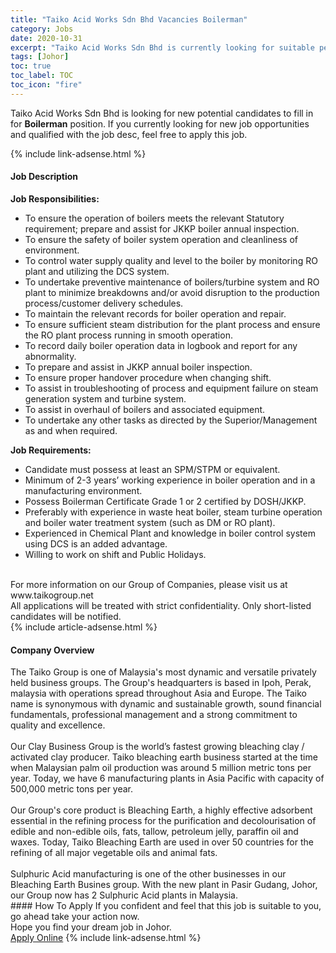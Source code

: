 ```yaml
---
title: "Taiko Acid Works Sdn Bhd Vacancies Boilerman" 
category: Jobs 
date: 2020-10-31 
excerpt: "Taiko Acid Works Sdn Bhd is currently looking for suitable person to fill in the Boilerman which positioned at Johor" 
tags: [Johor] 
toc: true 
toc_label: TOC 
toc_icon: "fire" 
--- 
```


<p>Taiko Acid Works Sdn Bhd is looking for new potential candidates to fill in for <b>Boilerman</b> position. If you currently looking for new job opportunities and qualified with the job desc, feel free to apply this job.
</p>{% include link-adsense.html %} 
<div><div><h4>Job Description</h4></div><div><div><span><div><div><strong>Job Responsibilities:&#160;</strong></div><ul><li>To ensure the operation of boilers meets the relevant Statutory requirement; prepare and assist for JKKP boiler annual inspection.</li><li>To ensure the safety of boiler system operation and cleanliness of environment.</li><li>To control water supply quality and level to the boiler by monitoring RO plant and utilizing the DCS system.</li><li>To undertake preventive maintenance of boilers/turbine system and RO plant to minimize breakdowns and/or avoid disruption to the production process/customer delivery schedules.</li><li>To maintain the relevant records for boiler operation and repair.</li><li>To ensure sufficient steam distribution for the plant process and ensure the RO plant process running in smooth operation.</li><li>To record daily boiler operation data in logbook and report for any abnormality.</li><li>To prepare and assist in JKKP annual boiler inspection.</li><li>To ensure proper handover procedure when changing shift.</li><li>To assist in troubleshooting of process and equipment failure on steam generation system and turbine system.</li><li>To assist in overhaul of boilers and associated equipment.</li><li>To undertake any other tasks as directed by the Superior/Management as and when required.</li></ul><div><strong>Job Requirements:</strong></div><ul><li>Candidate must possess at least an SPM/STPM or equivalent.</li><li>Minimum of 2-3 years&#8217; working experience in boiler operation and in a manufacturing environment.</li><li>Possess Boilerman Certificate Grade 1 or 2 certified by DOSH/JKKP.</li><li>Preferably with experience in waste heat boiler, steam turbine operation and boiler water treatment system (such as DM or RO plant).</li><li>Experienced in Chemical Plant and knowledge in boiler control system using DCS is an added advantage.</li><li>Willing to work on shift and Public Holidays.</li></ul><div><br>For more information on our Group of Companies, please visit us at www.taikogroup.net<br>All applications will be treated with strict confidentiality. Only short-listed candidates will be notified.</div></div></span></div></div></div> 
{% include article-adsense.html %} 
<div><div><h4>Company Overview</h4></div><div><div><span><div><div>
	The Taiko Group is one of Malaysia's most dynamic and versatile privately held business groups. The Group's headquarters is based in Ipoh, Perak, malaysia with operations spread throughout Asia and Europe. The Taiko name is synonymous with dynamic and sustainable growth, sound financial fundamentals, professional management and a strong commitment to quality and excellence.</div>
<div>
<br>
	Our Clay Business Group is the world&#8217;s fastest growing bleaching clay / activated clay producer. Taiko bleaching earth business started at the time when Malaysian palm oil production was around 5 million metric tons per year. Today, we have 6 manufacturing plants in Asia Pacific with capacity of 500,000 metric tons per year.</div>
<div>
<br>
	Our Group's core product is Bleaching Earth, a highly effective adsorbent essential in the refining process for the purification and decolourisation of edible and non-edible oils, fats, tallow, petroleum jelly, paraffin oil and waxes. Today, Taiko Bleaching Earth are used in over 50 countries for the refining of all major vegetable oils and animal fats.</div>
<div>
<br>
	Sulphuric Acid manufacturing is one of the other businesses in our Bleaching Earth Busines group. With the new plant in Pasir Gudang, Johor, our Group now has 2 Sulphuric Acid plants in Malaysia.</div></div></span></div></div></div> 
#### How To Apply 
If you confident and feel that this job is suitable to you, go ahead take your action now. <br/> 
Hope you find your dream job in Johor. <br/> 
<a href="https://www.jobstreet.com.my/en/job/boilerman-4401439?jobId=jobstreet-my-job-4401439&sectionRank=20&token=0~837aa7a6-ebf5-41a2-82b3-100fc8d1ce8c&fr=SRP%20View%20In%20New%20Ta" class="btn btn--info" target="_blank" rel="nofollow noopenner">Apply Online</a> 
{% include link-adsense.html %} 